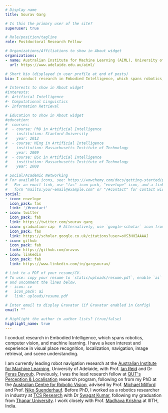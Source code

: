 ```yaml
---
# Display name
title: Sourav Garg

# Is this the primary user of the site?
superuser: true

# Role/position/tagline
role: Postdoctoral Research Fellow

# Organizations/Affiliations to show in About widget
organizations:
- name: Australian Institute for Machine Learning (AIML), University of Adelaide, Australia
  url: https://www.adelaide.edu.au/aiml/

# Short bio (displayed in user profile at end of posts)
bio: I conduct research in Embodied Intelligence, which spans robotics, computer vision, and machine learning. I have a keen interest and experience in visual place recognition, localization, navigation, image retrieval, and scene understanding.

# Interests to show in About widget
#interests:
#- Artificial Intelligence
#- Computational Linguistics
#- Information Retrieval

# Education to show in About widget
#education:
#  courses:
#  - course: PhD in Artificial Intelligence
#    institution: Stanford University
#    year: 2012
#  - course: MEng in Artificial Intelligence
#    institution: Massachusetts Institute of Technology
#    year: 2009
#  - course: BSc in Artificial Intelligence
#    institution: Massachusetts Institute of Technology
#    year: 2008

# Social/Academic Networking
# For available icons, see: https://wowchemy.com/docs/getting-started/page-builder/#icons
#   For an email link, use "fas" icon pack, "envelope" icon, and a link in the
#   form "mailto:your-email@example.com" or "/#contact" for contact widget.
social:
- icon: envelope
  icon_pack: fas
  link: '/#contact'
- icon: twitter
  icon_pack: fab
  link: https://twitter.com/sourav_garg_
- icon: graduation-cap  # Alternatively, use `google-scholar` icon from `ai` icon pack
  icon_pack: fas
  link: https://scholar.google.co.uk/citations?user=oVS3HHIAAAAJ
- icon: github
  icon_pack: fab
  link: https://github.com/oravus
- icon: linkedin
  icon_pack: fab
  link: https://www.linkedin.com/in/gargsourav/

# Link to a PDF of your resume/CV.
# To use: copy your resume to `static/uploads/resume.pdf`, enable `ai` icons in `params.toml`, 
# and uncomment the lines below.
# - icon: cv
#   icon_pack: ai
#   link: uploads/resume.pdf

# Enter email to display Gravatar (if Gravatar enabled in Config)
email: ""

# Highlight the author in author lists? (true/false)
highlight_name: true
---
```


I conduct research in Embodied Intelligence, which spans robotics, computer vision, and machine learning. I have a keen interest and experience in visual place recognition, localization, navigation, image retrieval, and scene understanding. 

I am currently leading robot navigation research at the [Australian Institute for Machine Learning](https://www.adelaide.edu.au/aiml/), University of Adelaide, with Prof. [Ian Reid](https://scholar.google.com.au/citations?user=ATkNLcQAAAAJ&hl=en) and Dr [Feras Dayoub](https://ferasdayoub.com/). Previously, I was the lead research fellow at [QUT's Perception & Localisation](https://research.qut.edu.au/qcr/perception-localisation/) research program, following on from my PhD at the [Australian Centre for Robotic Vision](https://en.wikipedia.org/wiki/Australian_Centre_for_Robotic_Vision), advised by Prof. [Michael Milford](https://www.qut.edu.au/about/our-people/academic-profiles/michael.milford) and Prof. [Niko Suenderhauf](https://nikosuenderhauf.github.io/). Before PhD, I worked as a robotics researcher in industry at [TCS Research](https://www.tcs.com/what-we-do/research) with Dr [Swagat Kumar](https://sites.google.com/site/swagatkumar/home), following my graduation from [Thapar University](https://www.thapar.edu/). I work closely with Prof. [Madhava Krishna](https://robotics.iiit.ac.in/) at IIITH, India.